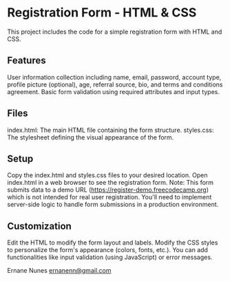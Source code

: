 # Registration Form - HTML & CSS
This project includes the code for a simple registration form with HTML and CSS.

## Features
User information collection including name, email, password, account type, profile picture (optional), age, referral source, bio, and terms and conditions agreement.
Basic form validation using required attributes and input types.

## Files
index.html: The main HTML file containing the form structure.
styles.css: The stylesheet defining the visual appearance of the form.

## Setup
Copy the index.html and styles.css files to your desired location.
Open index.html in a web browser to see the registration form.
Note: This form submits data to a demo URL (https://register-demo.freecodecamp.org) which is not intended for real user registration. You'll need to implement server-side logic to handle form submissions in a production environment.

## Customization
Edit the HTML to modify the form layout and labels.
Modify the CSS styles to personalize the form's appearance (colors, fonts, etc.).
You can add functionalities like input validation (using JavaScript) or error messages.

Ernane Nunes
ernanenn@gmail.com
